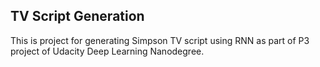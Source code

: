 ## TV Script Generation

This is project for generating Simpson TV script using RNN as part of P3 project of Udacity Deep Learning Nanodegree.
